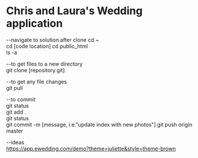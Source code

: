 # Chris and Laura's Wedding application

--navigate to solution after clone
cd ~  
cd [code location] 
cd public_html  
ls -a  

--to get files to a new directory  
git clone [repository.git]  

--to get any file changes  
git pull  

--to commit  
git status  
git add .  
git status  
git commit -m [message, i.e."update index with new photos"]
git push origin master  

--ideas  
https://app.ewedding.com/demo?theme=juliette&style=theme-brown 
